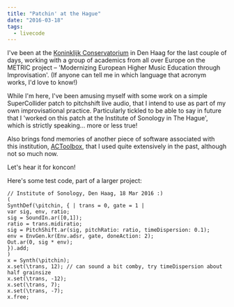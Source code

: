 ```yaml
---
title: "Patchin' at the Hague"
date: "2016-03-18"
tags:
  - livecode
---
```


I've been at the [Koninklijk Conservatorium](http://www.koncon.nl) in Den Haag for the last couple of days, working with a group of academics from all over Europe on the METRIC project – 'Modernizing European Higher Music Education through Improvisation'. (If anyone can tell me in which language that acronym works, I'd love to know!)

While I'm here, I've been amusing myself with some work on a simple SuperCollider patch to pitchshift live audio, that I intend to use as part of my own improvisational practice. Particularly tickled to be able to say in future that I 'worked on this patch at the Institute of Sonology in The Hague', which is strictly speaking… more or less true!

Also brings fond memories of another piece of software associated with this institution, [ACToolbox](http://www.actoolbox.net/), that I used quite extensively in the past, although not so much now.

Let's hear it for koncon!

Here's some test code, part of a larger project:

```supercollider
// Institute of Sonology, Den Haag, 18 Mar 2016 :)
(
SynthDef(\pitchin, { | trans = 0, gate = 1 |
var sig, env, ratio;
sig = SoundIn.ar([0,1]);
ratio = trans.midiratio;
sig = PitchShift.ar(sig, pitchRatio: ratio, timeDispersion: 0.1);
env = EnvGen.kr(Env.adsr, gate, doneAction: 2);
Out.ar(0, sig * env);
}).add;
)
x = Synth(\pitchin);
x.set(\trans, 12); // can sound a bit comby, try timeDispersion about half grainsize
x.set(\trans, -12);
x.set(\trans, 7);
x.set(\trans, -7);
x.free;

```

